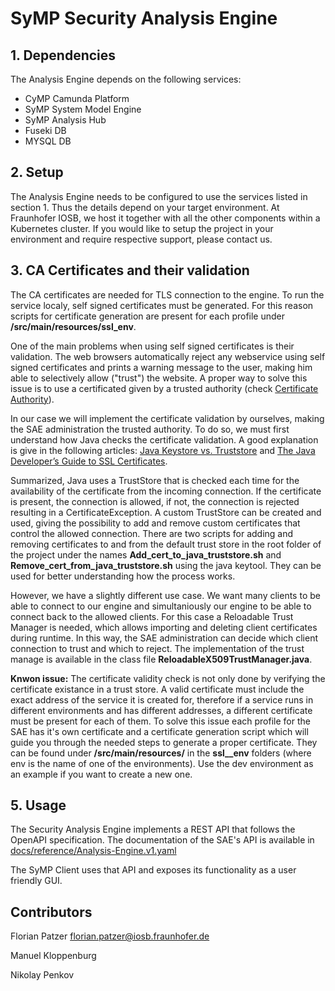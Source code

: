 # SyMP Security Analysis Engine

## 1. Dependencies
The Analysis Engine depends on the following services:

- CyMP Camunda Platform
- SyMP System Model Engine
- SyMP Analysis Hub
- Fuseki DB
- MYSQL DB

## 2. Setup
The Analysis Engine needs to be configured to use the services listed in section 1. Thus the details depend on your target environment. At Fraunhofer IOSB, we host it together with all the other components within a Kubernetes cluster. If you would like to setup the project in your environment and require respective support, please contact us.


## 3. CA Certificates and their validation

The CA certificates are needed for TLS connection to the engine. To run the service localy, self signed certificates must be generated. For this reason scripts for certificate generation are present for each profile under **/src/main/resources/ssl_env**.

One of the main problems when using self signed certificates is their validation. The web browsers automatically reject any webservice using self signed certificates and prints a warning message to the user, making him able to selectively allow ("trust") the website. A proper way to solve this issue is to use a certificated given by a trusted authority (check [Certificate Authority](https://en.wikipedia.org/wiki/Certificate_authority)).

In our case we will implement the certificate validation by ourselves, making the SAE administration the trusted authority. To do so, we must first understand how Java checks the certificate validation. A good explanation is give in the following articles: [Java Keystore vs. Truststore](https://www.baeldung.com/java-keystore-truststore-difference) and [The Java Developer’s Guide to SSL Certificates](https://medium.com/@codebyamir/the-java-developers-guide-to-ssl-certificates-b78142b3a0fc). 

Summarized, Java uses a TrustStore that is checked each time for the availability of the certificate from the incoming connection. If the certificate is present, the connection is allowed, if not, the connection is rejected resulting in a CertificateException. A custom TrustStore can be created and used, giving the possibility to add and remove custom certificates that control the allowed connection. There are two scripts for adding and removing certificates to and from the default trust store in the root folder of the project under the names **Add_cert_to_java_truststore.sh** and **Remove_cert_from_java_truststore.sh** using the java keytool. They can be used for better understanding how the process works.

However, we have a slightly different use case. We want many clients to be able to connect to our engine and simultaniously our engine to be able to connect back to the allowed clients. For this case a Reloadable Trust Manager is needed, which allows importing and deleting client certificates during runtime. In this way, the SAE administration can decide which client connection to trust and which to reject. The implementation of the trust manage is available in the class file **ReloadableX509TrustManager.java**.

**Knwon issue:**
The certificate validity check is not only done by verifying the certificate existance in a trust store. A valid certificate must include the exact address of the service it is created for, therefore if a service runs in different environments and has different addresses, a different certificate must be present for each of them. To solve this issue each profile for the SAE has it's own certificate and a certificate generation script which will guide you through the needed steps to generate a proper certificate. They can be found under **/src/main/resources/** in the **ssl__env** folders (where env is the name of one of the environments). Use the dev environment as an example if you want to create a new one.

## 5. Usage

The Security Analysis Engine implements a REST API that follows the OpenAPI specification. The documentation of the SAE's API is available in [docs/reference/Analysis-Engine.v1.yaml](docs/reference/Analysis-Engine.v1.yaml)

The SyMP Client uses that API and exposes its functionality as a user friendly GUI.

## Contributors
Florian Patzer <florian.patzer@iosb.fraunhofer.de>

Manuel Kloppenburg

Nikolay Penkov